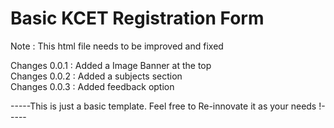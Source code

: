 # Basic KCET Registration Form 
Note : This html file needs to be improved and fixed 

Changes 0.0.1 :  Added a Image Banner at the top 
<br>
Changes 0.0.2 :  Added a subjects section
<br>
Changes 0.0.3 :  Added feedback option

-----This is just a basic template. Feel free to Re-innovate it as your needs !-----
